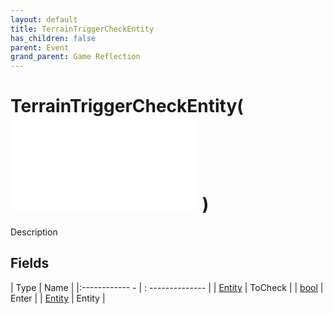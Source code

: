 ```yaml
---
layout: default
title: TerrainTriggerCheckEntity
has_children: false
parent: Event
grand_parent: Game Reflection
---
```

# TerrainTriggerCheckEntity( ![ EntityEventBase ](game-reflection/events/entity_event_base.md) )
Description 

## Fields
| Type | Name |
|:------------ - | : -------------- |
| [Entity](game-reflection/classes/entity.md) | ToCheck |
| [bool](game-reflection/components/bool.md) | Enter |
| [Entity](game-reflection/classes/entity.md) | Entity |
